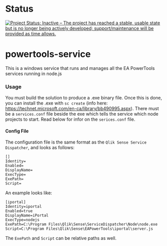 # Status
[![Project Status: Inactive – The project has reached a stable, usable state but is no longer being actively developed; support/maintenance will be provided as time allows.](https://www.repostatus.org/badges/latest/inactive.svg)](https://www.repostatus.org/#inactive)

# powertools-service
This is a windows service that runs and manages all the EA PowerTools services running in node.js

### Usage

You must build the solution to produce a .exe binary file. Once this is done, you can install the .exe with `sc create` (info here: https://technet.microsoft.com/en-ca/library/bb490995.aspx). There must be a `services.conf` file beside the exe which tells the service which node projects to start. Read below for infor on the `serices.conf` file.

#### Config File

The configuration file is the same format as the `Qlik Sense Service Dispatcher`, and looks as follows:
```
[]
Identity=
Enabled=
DisplayName=
ExecType=
ExePath=
Script=
```

An example looks like:
```
[iportal]
Identity=iportal
Enabled=true
DisplayName=iPortal
ExecType=nodejs
ExePath=C:\Program Files\Qlik\Sense\ServiceDispatcher\Node\node.exe
Script=C:\Program Files\Qlik\Sense\EAPowerTools\iportal\server.js
```
The `ExePath` and `Script` can be relative paths as well.
